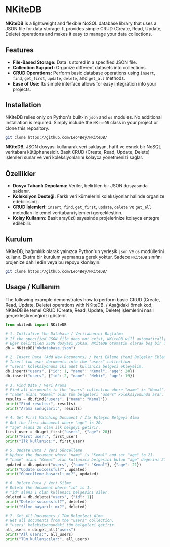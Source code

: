 # NKiteDB

**NKiteDB** is a lightweight and flexible NoSQL database library that uses a JSON file for data storage. It provides simple CRUD (Create, Read, Update, Delete) operations and makes it easy to manage your data collections.

## Features

- **File-Based Storage:** Data is stored in a specified JSON file.
- **Collection Support:** Organize different datasets into collections.
- **CRUD Operations:** Perform basic database operations using `insert`, `find`, `get_first`, `update`, `delete`, and `get_all` methods.
- **Ease of Use:** Its simple interface allows for easy integration into your projects.

## Installation

NKiteDB relies only on Python's built-in `json` and `os` modules. No additional installation is required. Simply include the `NKiteDB` class in your project or clone this repository.

```bash
git clone https://github.com/Leo4Bey/NKiteDB/
```


**NKiteDB**, JSON dosyası kullanarak veri saklayan, hafif ve esnek bir NoSQL veritabanı kütüphanesidir. Basit CRUD (Create, Read, Update, Delete) işlemleri sunar ve veri koleksiyonlarını kolayca yönetmenizi sağlar.

## Özellikler

- **Dosya Tabanlı Depolama:** Veriler, belirtilen bir JSON dosyasında saklanır.
- **Koleksiyon Desteği:** Farklı veri kümelerini koleksiyonlar halinde organize edebilirsiniz.
- **CRUD İşlemleri:** `insert`, `find`, `get_first`, `update`, `delete` ve `get_all` metodları ile temel veritabanı işlemleri gerçekleştirin.
- **Kolay Kullanım:** Basit arayüzü sayesinde projelerinize kolayca entegre edilebilir.

## Kurulum

NKiteDB, bağımlılık olarak yalnızca Python'un yerleşik `json` ve `os` modüllerini kullanır. Ekstra bir kurulum yapmanıza gerek yoktur. Sadece `NKiteDB` sınıfını projenize dahil edin veya bu repoyu klonlayın.

```bash
git clone https://github.com/Leo4Bey/NKiteDB/
```


## Usage / Kullanım

The following example demonstrates how to perform basic CRUD (Create, Read, Update, Delete) operations with NKiteDB. / Aşağıdaki örnek kod, NKiteDB ile temel CRUD (Create, Read, Update, Delete) işlemlerini nasıl gerçekleştireceğinizi gösterir.

```python
from nkitedb import NKiteDB 

# 1. Initialize the Database / Veritabanını Başlatma
# If the specified JSON file does not exist, NKiteDB will automatically create an empty file.
# Eğer belirtilen JSON dosyası yoksa, NKiteDB otomatik olarak boş bir dosya oluşturacaktır.
db = NKiteDB("nkdatabase.json")

# 2. Insert Data (Add New Documents) / Veri Ekleme (Yeni Belgeler Ekleme)
# Insert two user documents into the "users" collection.
# "users" koleksiyonuna iki adet kullanıcı belgesi ekleyelim.
db.insert("users", {"id": 1, "name": "Kemal", "age": 20})
db.insert("users", {"id": 2, "name": "Nehir", "age": 19})

# 3. Find Data / Veri Arama
# Find all documents in the "users" collection where "name" is "Kemal".
# "name" alanı "Kemal" olan tüm belgeleri "users" koleksiyonunda arar.
results = db.find("users", {"name": "Kemal"})
print("Find results:", results)
print("Arama sonuçları:", results)

# 4. Get First Matching Document / İlk Eşleşen Belgeyi Alma
# Get the first document where "age" is 20.
# "age" alanı 20 olan ilk belgeyi getirir.
first_user = db.get_first("users", {"age": 20})
print("First user:", first_user)
print("İlk kullanıcı:", first_user)

# 5. Update Data / Veri Güncelleme
# Update the document where "name" is "Kemal" and set "age" to 21.
# "name" alanı "Kemal" olan kullanıcı belgesini bulup "age" değerini 21 olarak günceller.
updated = db.update("users", {"name": "Kemal"}, {"age": 21})
print("Update successful?", updated)
print("Güncelleme başarılı mı?", updated)

# 6. Delete Data / Veri Silme
# Delete the document where "id" is 1.
# "id" alanı 1 olan kullanıcı belgesini siler.
deleted = db.delete("users", {"id": 1})
print("Delete successful?", deleted)
print("Silme başarılı mı?", deleted)

# 7. Get All Documents / Tüm Belgeleri Alma
# Get all documents from the "users" collection.
# "users" koleksiyonundaki tüm belgeleri getirir.
all_users = db.get_all("users")
print("All users:", all_users)
print("Tüm kullanıcılar:", all_users)
